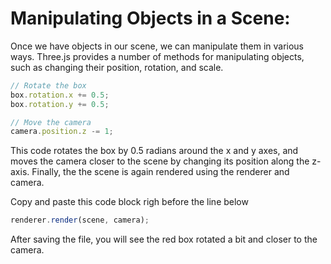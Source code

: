 # Manipulating Objects in a Scene:

Once we have objects in our scene, we can manipulate them in various ways. Three.js provides a number of methods for manipulating objects, such as changing their position, rotation, and scale.

```javascript
// Rotate the box
box.rotation.x += 0.5;
box.rotation.y += 0.5;

// Move the camera
camera.position.z -= 1;
```

This code rotates the box by 0.5 radians around the x and y axes, and moves the camera closer to the scene by changing its position along the z-axis. Finally, the the scene is again rendered using the renderer and camera.

Copy and paste this code block righ before the line below

```javascript
renderer.render(scene, camera);
```

After saving the file, you will see the red box rotated a bit and closer to the camera.
